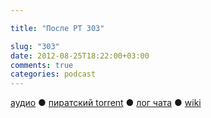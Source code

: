 ```yaml
---

title: "После РТ 303"

slug: "303"
date: 2012-08-25T18:22:00+03:00
comments: true
categories: podcast
---
```

[аудио](http://cdn.radio-t.com/rt303post.mp3) ● [пиратский torrent](http://pirates.radio-t.com/torrents/rt303post.mp3.torrent) ● [лог чата](http://chat.radio-t.com/logs/radio-t-303.html) ● [wiki](http://wiki.radio-t.com/%D0%9F%D0%BE%D1%81%D0%BB%D0%B5_%D0%A0%D0%A2_303) <audio src="http://cdn.radio-t.com/rt303post.mp3" preload="none">
